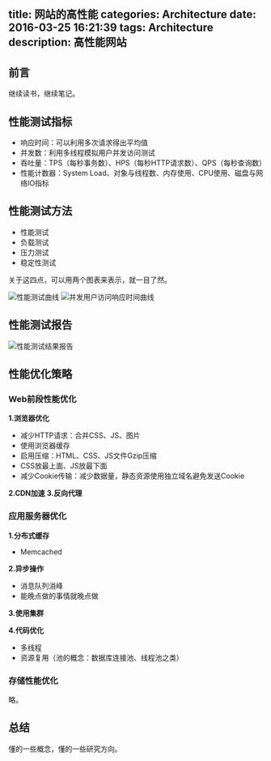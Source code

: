 title: 网站的高性能
categories: Architecture
date: 2016-03-25 16:21:39
tags: Architecture
description: 高性能网站
---

## 前言

继续读书，继续笔记。

## 性能测试指标

- 响应时间：可以利用多次请求得出平均值
- 并发数：利用多线程模拟用户并发访问测试
- 吞吐量：TPS（每秒事务数）、HPS（每秒HTTP请求数）、QPS（每秒查询数）
- 性能计数器：System Load、对象与线程数、内存使用、CPU使用、磁盘与网络IO指标

## 性能测试方法

- 性能测试
- 负载测试
- 压力测试
- 稳定性测试

关于这四点，可以用两个图表来表示，就一目了然。

<!-- more -->

![性能测试曲线](https://raw.githubusercontent.com/rason/rason.github.io/master/image/architecture-high-performance-1.png)
![并发用户访问响应时间曲线](https://raw.githubusercontent.com/rason/rason.github.io/master/image/architecture-high-performance-2.png)

## 性能测试报告

![性能测试结果报告](https://raw.githubusercontent.com/rason/rason.github.io/master/image/architecture-high-performance-3.png)

## 性能优化策略

### Web前段性能优化

**1.浏览器优化**

- 减少HTTP请求：合并CSS、JS、图片
- 使用浏览器缓存
- 启用压缩：HTML、CSS、JS文件Gzip压缩
- CSS放最上面、JS放最下面
- 减少Cookie传输：减少数据量，静态资源使用独立域名避免发送Cookie

**2.CDN加速**
**3.反向代理**

### 应用服务器优化

**1.分布式缓存**

- Memcached

**2.异步操作**

- 消息队列消峰
- 能晚点做的事情就晚点做

**3.使用集群**

**4.代码优化**

- 多线程
- 资源复用（池的概念：数据库连接池、线程池之类）

### 存储性能优化

略。

## 总结

懂的一些概念，懂的一些研究方向。
